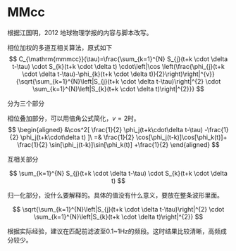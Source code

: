 # MMcc
根据江国明，2012 地球物理学报的内容与脚本改写。

相位加权的多道互相关算法，原式如下 
$$ 
C_{\mathrm{mmmcc}}(\tau)=\frac{\sum_{k=1}^{N} S_{j}(t+k \cdot \delta t-\tau) \cdot S_{k}(t+k \cdot \delta t) \cdot\left|\cos \left(\frac{\phi_{j}(t+k \cdot \delta t-\tau)-\phi_{k}(t+k \cdot \delta t)}{2}\right)\right|^{v}}{\sqrt{\sum_{k=1}^{N}\left|S_{j}(t+k \cdot \delta t-\tau)\right|^{2} \cdot \sum_{k=1}^{N}\left|S_{k}(t+k \cdot \delta t)\right|^{2}}}
$$

分为三个部分

相位叠加部分，可以用倍角公式简化，$v=2$时。 $$ \begin{aligned} &\cos^2[ \frac{1}{2} \phi_j(t+k\cdot\delta t-\tau) -\frac{1}{2} \phi_j(t+k\cdot\delta t) ]\ =& \frac{1}{2} \cos[\phi_j(t-k)]\cos[\phi_k(t)]+ \frac{1}{2} \sin[\phi_j(t-k)]\sin[\phi_k(t)] +\frac{1}{2} \end{aligned} $$

互相关部分

$$
\sum_{k=1}^{N} S_{j}(t+k \cdot \delta t-\tau) \cdot S_{k}(t+k \cdot \delta t)
$$

归一化部分，没什么要解释的。具体的值没有什么意义，要放在整条波形里面。 

$$
\sqrt{\sum_{k=1}^{N}\left|S_{j}(t+k \cdot \delta t-\tau)\right|^{2} \cdot \sum_{k=1}^{N}\left|S_{k}(t+k \cdot \delta t)\right|^{2}}
$$

根据实际经验，建议在匹配前滤波至0.1~1Hz的频段。这时结果比较清晰，高频成分较少。
